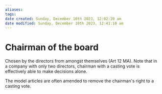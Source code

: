 ```yaml
---
aliases: 
tags: 
date created: Sunday, December 10th 2023, 12:02:20 am
date modified: Sunday, December 10th 2023, 12:41:10 am
---
```


# Chairman of the board

Chosen by the directors from amongst themselves (Art 12 MA). Note that in a company with only two directors, chairman with a casting vote is effectively able to make decisions alone.

The model articles are often amended to remove the chairman's right to a casting vote.

